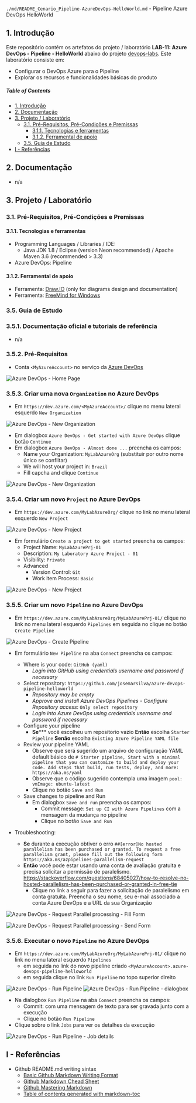 `./md/README_Cenario_Pipeline-AzureDevOps-HelloWorld.md` - Pipeline Azure DevOps HelloWorld

## 1. Introdução

Este repositório contém os artefatos do projeto / laboratório **LAB-11: Azure DevOps - Pipeline - HelloWorld** abaixo do projeto [devops-labs](../README.md). Este laboratório consiste em:
* Configurar o DevOps Azure para o Pipeline
* Explorar os recursos e funcionalidades básicas do produto

##### Table of Contents  
- [1. Introdução](#1-introdução)
- [2. Documentação](#2-documentação)
- [3. Projeto / Laboratório](#3-projeto--laboratório)
  * [3.1. Pré-Requisitos, Pré-Condições e Premissas](#31-pré-requisitos-pré-condições-e-premissas)
    + [3.1.1. Tecnologias e ferramentas](#311-tecnologias-e-ferramentas)
    + [3.1.2. Ferramental de apoio](#312-ferramental-de-apoio)
  * [3.5. Guia de Estudo](#35-guia-de-estudo)
- [I - Referências](#i---referências)



## 2. Documentação

* n/a


## 3. Projeto / Laboratório

### 3.1. Pré-Requisitos, Pré-Condições e Premissas

#### 3.1.1. Tecnologias e ferramentas

* Programming Languages / Libraries / IDE:
	* Java JDK 1.8 / Eclipse (version Neon recommended) / Apache Maven 3.6 (recommended > 3.3)
* Azure DevOps: Pipeline

#### 3.1.2. Ferramental de apoio

* Ferramenta: [Draw.IO](https://app.diagrams.net/) (only for diagrams design and documentation)
* Ferramenta: [FreeMind for Windows](https://freemind.br.uptodown.com/windows)


### 3.5. Guia de Estudo

### 3.5.1. Documentação oficial e tutoriais de referência

* n/a

### 3.5.2. Pré-Requisitos

* Conta `<MyAzureAccount>` no serviço da [Azure DevOps](https://dev.azure.com/)

![Azure DevOps - Home Page](images/azure-devops-pipeline-01.png)

### 3.5.3. Criar uma nova `Organization` no Azure DevOps

* Em `https://dev.azure.com/<MyAzureAccount>/` clique no menu lateral esquerdo `New Organization`

![Azure DevOps - New Organization](images/azure-devops-pipeline-02.png)

* Em dialogbox `Azure DevOps - Get started with Azure DevOps` clique botão `Continue`
* Em dialogbox `Azure DevOps - Almost done ...` preencha os campos:
  * Name your Organization: `MyLabAzureOrg` (substituir por outro nome único se conflitar)
  * We will host your project in: `Brazil`
  * Fill capcha and clique `Continue`

![Azure DevOps - New Organization](images/azure-devops-pipeline-03.png)

### 3.5.4. Criar um novo `Project` no Azure DevOps

* Em `https://dev.azure.com/MyLabAzureOrg/` clique no link no menu lateral esquerdo `New Project`

![Azure DevOps - New Project](images/azure-devops-pipeline-04.png)

* Em formulário `Create a project to get started` preencha os campos:
  * Project Name: `MyLabAzurePrj-01`
  * Description: `My Laboratory Azure Project - 01`
  * Visibility: `Private`
  * Advanced
    * Version Control: `Git`
    * Work item Process: `Basic`

![Azure DevOps - New Project](images/azure-devops-pipeline-05.png)


### 3.5.5. Criar um novo `Pipeline` no Azure DevOps

* Em `https://dev.azure.com/MyLabAzureOrg/MyLabAzurePrj-01/` clique no link no menu lateral esquerdo `Pipelines` em seguida no clique no botão `Create Pipeline`

![Azure DevOps - Create Pipeline](images/azure-devops-pipeline-06.png)

* Em formulário `New Pipeline` na aba `Connect` preencha os campos:
  * Where is your code: `GitHub (yaml)`
    * _Login into GitHub using credentials username and password if necessary_
  * Select repository: `https://github.com/josemarsilva/azure-devops-pipeline-helloworld`
    * _Repository may be empty_
    * _Approve and install Azure DevOps Pipelines - Configure Repository access_: `Only select repository`
    * _Login into Azure DevOps using credentials username and password if necessary_
  * Configure your pipeline
    * **Se***** você escolheu um repositorio vazio **Então** escolha `Starter Pipeline` **Senão** escolha `Existing Azure Pipeline YAML file`
  * Review your pipeline YAML
    * Observe que será sugerido um arquivo de configuração YAML default básico de `# Starter pipeline, Start with a minimal pipeline that you can customize to build and deploy your code. Add steps that build, run tests, deploy, and more: https://aka.ms/yaml`
    * Observe que o código sugerido contempla uma imagem `pool: vmImage: ubuntu-latest`
    * Clique no botão `Save and Run`
  * Save changes to pipeline and Run
    * Em dialogbox `Save and run` preencha os campos:
      * Commit message: `Set up CI with Azure Pipelines` com a mensagem da mudança no pipeline
      * Clique no botão  `Save and Run`

* Troubleshooting: 
  * **Se** durante a execução obtiver o erro `##[error]No hosted parallelism has been purchased or granted. To request a free parallelism grant, please fill out the following form https://aka.ms/azpipelines-parallelism-request` 
  * **Então** você pode estar usando uma conta de avaliação gratuita e precisa solicitar a permissão de paralelismo. https://stackoverflow.com/questions/68405027/how-to-resolve-no-hosted-parallelism-has-been-purchased-or-granted-in-free-tie
    * Clique no link a seguir para fazer a solicitação de paralelismo em conta gratuita. Preencha o seu nome, seu e-mail associado a conta Azure DevOps e a URL da sua Organização

![Azure DevOps - Request Parallel processing - Fill Form](images/azure-devops-pipeline-07.png)

![Azure DevOps - Request Parallel processing - Send Form](images/azure-devops-pipeline-08.png)


### 3.5.6. Executar o novo `Pipeline` no Azure DevOps


* Em `https://dev.azure.com/MyLabAzureOrg/MyLabAzurePrj-01/` clique no link no menu lateral esquerdo `Pipelines`
  * em seguida no link do novo pipeline criado `<MyAzureAccount>.azure-devops-pipeline-helloworld`
  * em seguida clique no link `Run Pipeline` no topo superior direito

![Azure DevOps - Run Pipeline](images/azure-devops-pipeline-09.png)
![Azure DevOps - Run Pipeline - dialogbox](images/azure-devops-pipeline-10.png)

* Na dialogbox `Run Pipeline` na aba `Connect` preencha os campos:
  * Commit: com uma mensagem de texto para ser gravada junto com a execução
  * Clique no botão `Run Pipeline`
* Clique sobre o link `Jobs` para ver os detalhes da execução

![Azure DevOps - Run Pipeline - Job details](images/azure-devops-pipeline-11.png)


## I - Referências

* Github README.md writing sintax
  * [Basic Github Markdown Writing Format](https://docs.github.com/pt/free-pro-team@latest/github/writing-on-github/basic-writing-and-formatting-syntax)  
  * [Github Markdown Chead Sheet](https://guides.github.com/pdfs/markdown-cheatsheet-online.pdf)
  * [Github Mastering Markdown](https://guides.github.com/features/mastering-markdown/#what)
  * [Table of contents generated with markdown-toc](http://ecotrust-canada.github.io/markdown-toc/)

